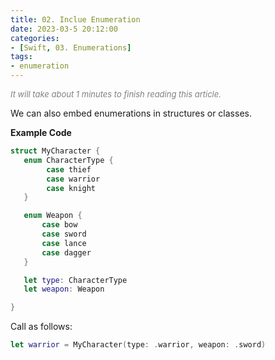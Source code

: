 ```yaml
---
title: 02. Inclue Enumeration
date: 2023-03-5 20:12:00
categories: 
- [Swift, 03. Enumerations]
tags:
- enumeration
---
```


<font color=gray size=2>*It will take about 1 minutes to finish reading this article.*</font>

We can also embed enumerations in structures or classes.

<strong>Example Code</strong>

```Swift
struct MyCharacter {
   enum CharacterType {
        case thief
        case warrior
        case knight
   }

   enum Weapon {
       case bow
       case sword
       case lance
       case dagger
   }

   let type: CharacterType
   let weapon: Weapon

}
```
Call as follows:
```Swift 
let warrior = MyCharacter(type: .warrior, weapon: .sword)
```




